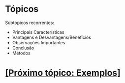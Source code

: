 # Tópicos

Subtópicos recorrentes:

- Principais Características
- Vantagens e Desvantagens/Benefícios
- Observações Importantes
- Conclusão
- Métodos

# [[Próximo tópico: Exemplos]](./exemplos.md)
